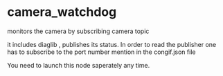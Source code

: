 # camera_watchdog
monitors the camera by subscribing camera topic

it includes diaglib , publishes its status.
In order to read the publisher one has to subscribe to the port number mention in the congif.json file

You need to launch this node saperately any time. 
